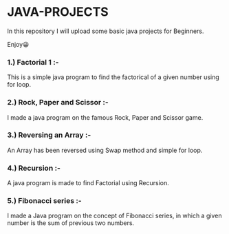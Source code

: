 # JAVA-PROJECTS

In this repository I will upload some basic java projects for Beginners. 

Enjoy😀

### 1.) Factorial 1 :- 

This is a simple java program to find the factorical of a given number using for loop.

### 2.) Rock, Paper and Scissor :- 

I made a java program on the famous Rock, Paper and Scissor game.

### 3.) Reversing an Array :-

An Array has been reversed using Swap method and simple for loop.

### 4.) Recursion :-

A java program is made to find Factorial using Recursion.

### 5.) Fibonacci series :-

I made a Java program on the concept of Fibonacci series, in which a given number is the sum of previous two numbers.
